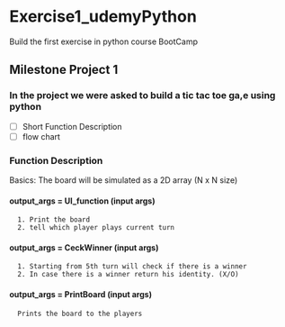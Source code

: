 # Exercise1_udemyPython
Build the first exercise in python course BootCamp

## Milestone Project 1
  ### In the project we were asked to build a tic tac toe ga,e using python
  
- [ ] Short Function Description
- [ ] flow chart

### Function Description
  Basics: The board will be simulated as a 2D array (N x N size)
  #### output_args = UI_function (input args)
      1. Print the board
      2. tell which player plays current turn
  #### output_args = CeckWinner (input args)
      1. Starting from 5th turn will check if there is a winner
      2. In case there is a winner return his identity. (X/O)
 #### output_args = PrintBoard (input args)
      Prints the board to the players     
